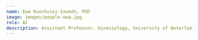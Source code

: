 ```yaml
---
name: Ewa Niechviej-Szwedo, PhD
image: images/people-ewa.jpg
role: Al
description: Assistant Professor, Kinesiology, University of Waterloo
---
```

